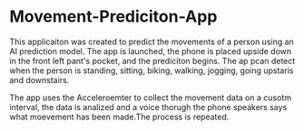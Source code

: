 # Movement-Prediciton-App

This applicaiton was created to predict the movements of a person using an AI prediction model. The app is launched, the phone is placed upside down in the front left pant's pocket, and the prediciton begins. The ap pcan detect when the person is standing, sitting, biking, walking, jogging, going upstaris and downstairs.

The app uses the Acceleroemter to collect the movement data on a cusotm interval, the data is analized and a voice thorugh the phone speakers says what moevement has been made.The process is repeated.
